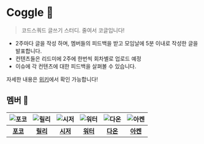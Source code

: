 # Coggle 🥽
> 코드스쿼드 글쓰기 스터디. 줄여서 코글입니다!

- 2주마다 글을 작성 하며, 멤버들의 피드백을 받고 모임날에 5분 이내로 작성한 글을 발표합니다.
- 컨텐츠들은 리드미에 2주에 한번씩 회차별로 업로드 예정
- 이슈에 각 컨텐츠에 대한 피드백을 살펴볼 수 있습니다.





자세한 내용은 [위키](https://github.com/codesquad2023-fe-study/Coggle/wiki)에서 확인 가능합니다!




## 멤버 🌿

| ![포코](https://avatars.githubusercontent.com/u/101160636?v=4) | ![릴리](https://avatars.githubusercontent.com/u/88878874?v=4) | ![시저](https://avatars.githubusercontent.com/u/76683390?v=4) | ![워터](https://avatars.githubusercontent.com/u/104904719?v=4) | ![다온](https://avatars.githubusercontent.com/u/115215178?v=4) | ![아켄](https://avatars.githubusercontent.com/u/96980857?v=4) |
| :----------------------------------------------------------: | :----------------------------------------------------------: | :----------------------------------------------------------: | :----------------------------------------------------------: | :----------------------------------------------------------: | :----------------------------------------------------------: |
|            [**포코**](https://github.com/poco111)            |            [**릴리**](https://github.com/ahnlook)            |          [**시저**](https://github.com/caesar1030)           |            [**워터**](https://github.com/yesolyo)            |           [**다온**](https://github.com/saseungg)            |           [**아켄**](https://github.com/aken-you)            |

<br />
<br />
